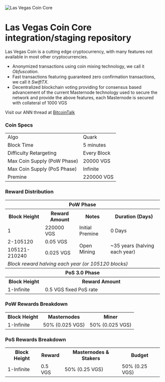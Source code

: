<img src="http://i.imgur.com/dTf655N.png" alt="Las Vegas Coin Core" title="Las Vegas Coin Core" />

Las Vegas Coin Core integration/staging repository
=====================================

Las Vegas Coin is a cutting edge cryptocurrency, with many features not available in most other cryptocurrencies.
- Anonymized transactions using coin mixing technology, we call it _Obfuscation_.
- Fast transactions featuring guaranteed zero confirmation transactions, we call it _SwiftTX_.
- Decentralized blockchain voting providing for consensus based advancement of the current Masternode
  technology used to secure the network and provide the above features, each Masternode is secured
  with collateral of 1000 VGS

Visit our ANN thread at [BitcoinTalk](https://bitcointalk.org/index.php?topic=1945937.0)

### Coin Specs
<table>
<tr><td>Algo</td><td>Quark</td></tr>
<tr><td>Block Time</td><td>5 minutes</td></tr>
<tr><td>Difficulty Retargeting</td><td>Every Block</td></tr>
<tr><td>Max Coin Supply (PoW Phase)</td><td>20000 VGS</td></tr>
<tr><td>Max Coin Supply (PoS Phase)</td><td>Infinite</td></tr>
<tr><td>Premine</td><td>220000 VGS</td></tr>
</table>

### Reward Distribution
 
<table>
<th colspan=4>PoW Phase</th>
<tr><th>Block Height</th><th>Reward Amount</th><th>Notes</th><th>Duration (Days)</th></tr>
<tr><td>1</td><td>220000 VGS</td><td>Initial Premine</td><td>0 Days</td></tr>
<tr><td>2-105120</td><td>0.05 VGS</td><td rowspan=2>Open Mining</td><td rowspan=2> ~35 years (halving each year)</td></tr>
<tr><td>105121-210240</td><td>0.025 VGS</td></tr>
<tr><td colspan=4><i>Block reward halving each year (or 105120 blocks)</i></td></tr>
<tr><th colspan=4>PoS 3.0 Phase</th></tr>
<tr><th>Block Height</th><th colspan=3>Reward Amount</th></tr>
<tr><td>1-Infinite</td><td colspan=3>0.5 VGS fixed PoS rate</td></tr>
</table>

### PoW Rewards Breakdown

<table>
<th>Block Height</th><th>Masternodes</th><th>Miner</th>
<tr><td>1-Infinite</td><td>50% (0.025 VGS)</td><td>50% (0.025 VGS)</td></tr>
</table>

### PoS Rewards Breakdown

<table>
<th>Block Height</th><th>Reward</th><th>Masternodes & Stakers</th><th>Budget</th>
<tr><td>1-Infinite</td><td>0.5 VGS</td><td>50% (0.25 VGS)</td><td>50% (0.25 VGS)</td></tr>
</table>
